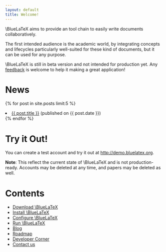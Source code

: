 ```yaml
---
layout: default
title: Welcome!
---
```

\BlueLaTeX aims to provide an tool chain to easily write documents collaboratively.

The first intended audience is the academic world, by integrating concepts and lifecycles particularly well-suited for these kind of documents, but it can be used for any purpose.

\BlueLaTeX is still in beta version and not intended for production yet. Any [feedback](contact/) is welcome to help it making a great application!

News
====

{% for post in site.posts limit:5 %}
<li class="post">
  <a href="{{ post.url }}">{{ post.title }}</a> <span class="light">(published on {{ post.date }})</span>
</li>
{% endfor %}

Try it Out!
===========

You can create a test account and try it out at <http://demo.bluelatex.org>.

**Note**: This reflect the current state of \BlueLaTeX and is not production-ready. Accounts may be deleted at any time, and papers may be deleted as well.

Contents
========

 - [Download \BlueLaTeX](/download/)
 - [Install \BlueLaTeX](/installation/)
 - [Configure \BlueLaTeX](/configuration/)
 - [Run \BlueLaTeX](/running/)
 - [Blog](/blog/)
 - [Roadmap](/roadmap/)
 - [Developer Corner](/developers/)
 - [Contact us](/contact/)
